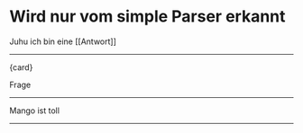 # Wird nur vom simple Parser erkannt

Juhu ich bin eine [[Antwort]]

---

{card}

Frage

----

Mango ist toll

----
